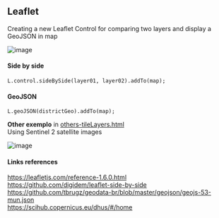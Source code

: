 ## Leaflet
Creating a new Leaflet Control for comparing two layers and display a GeoJSON in map

![image](https://github.com/monteiroluana/leaflet-side-by-side/blob/master/imgs/image.png)

#### Side by side
```
L.control.sideBySide(layer01, layer02).addTo(map);
```

#### GeoJSON
```
L.geoJSON(districtGeo).addTo(map);
```

**Other exemplo** in [others-tileLayers.html](https://github.com/monteiroluana/leaflet-side-by-side/blob/master/others-tileLayers.html)  
Using Sentinel 2 satellite images 

![image](https://github.com/monteiroluana/leaflet-side-by-side/blob/master/imgs/others_tileLayers.png)


#### Links references
https://leafletjs.com/reference-1.6.0.html  
https://github.com/digidem/leaflet-side-by-side  
https://github.com/tbrugz/geodata-br/blob/master/geojson/geojs-53-mun.json  
https://scihub.copernicus.eu/dhus/#/home
